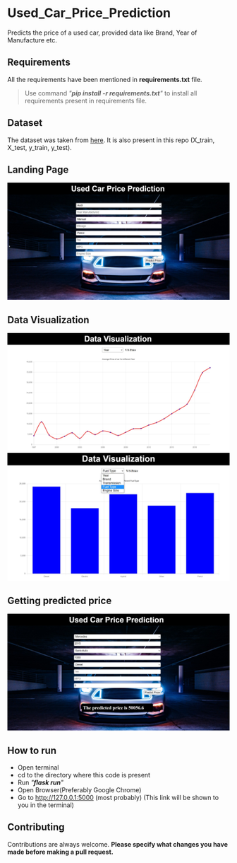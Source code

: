 # Used_Car_Price_Prediction
Predicts the price of a used car, provided data like Brand, Year of Manufacture etc.

## Requirements
All the requirements have been mentioned in __requirements.txt__ file.
> Use command _"__pip install -r requirements.txt__"_ to install all requirements present in requirements file.

## Dataset
The dataset was taken from [here](https://www.kaggle.com/kukuroo3/used-car-price-dataset-competition-format). It is also present in this repo (X_train, X_test, y_train, y_test).

## Landing Page
![landing page](/static/landing_page.jpg)

## Data Visualization
![data visualization](/static/data_visualization.jpg)
![data visualization](/static/data_visualization2.jpg)

## Getting predicted price
![output](/static/output.jpg)

## How to run
- Open terminal
- cd to the directory where this code is present
- Run _"__flask run__"_
- Open Browser(Preferably Google Chrome)
- Go to http://127.0.0.1:5000 (most probably) (This link will be shown to you in the terminal)

## Contributing
Contributions are always welcome. __Please specify what changes you have made before making a pull request.__
